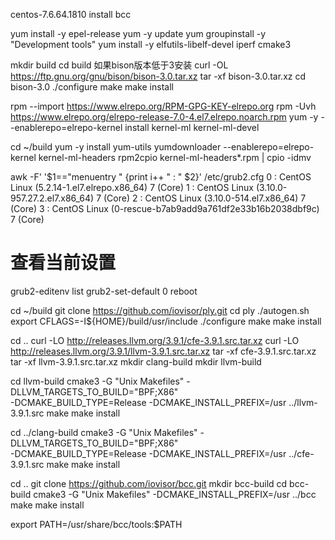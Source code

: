 centos-7.6.64.1810 install bcc

yum install -y epel-release
yum -y update
yum groupinstall -y "Development tools"
yum install -y elfutils-libelf-devel iperf cmake3


mkdir build
cd build
如果bison版本低于3安装
curl -OL https://ftp.gnu.org/gnu/bison/bison-3.0.tar.xz
tar -xf bison-3.0.tar.xz
cd bison-3.0
./configure
make
make install


rpm --import https://www.elrepo.org/RPM-GPG-KEY-elrepo.org
rpm -Uvh https://www.elrepo.org/elrepo-release-7.0-4.el7.elrepo.noarch.rpm
yum -y --enablerepo=elrepo-kernel install kernel-ml kernel-ml-devel

cd ~/build
yum -y install yum-utils
yumdownloader --enablerepo=elrepo-kernel kernel-ml-headers
rpm2cpio kernel-ml-headers*.rpm | cpio -idmv

awk -F\' '$1=="menuentry " {print i++ " : " $2}' /etc/grub2.cfg
0 : CentOS Linux (5.2.14-1.el7.elrepo.x86_64) 7 (Core)
1 : CentOS Linux (3.10.0-957.27.2.el7.x86_64) 7 (Core)
2 : CentOS Linux (3.10.0-514.el7.x86_64) 7 (Core)
3 : CentOS Linux (0-rescue-b7ab9add9a761df2e33b16b2038dbf9c) 7 (Core)
# 查看当前设置
grub2-editenv list
grub2-set-default 0
reboot 


cd ~/build
git clone https://github.com/iovisor/ply.git
cd ply
./autogen.sh
 export CFLAGS=-I${HOME}/build/usr/include
./configure
make
make install

cd ..
curl -LO http://releases.llvm.org/3.9.1/cfe-3.9.1.src.tar.xz
curl -LO http://releases.llvm.org/3.9.1/llvm-3.9.1.src.tar.xz
tar -xf cfe-3.9.1.src.tar.xz
tar -xf llvm-3.9.1.src.tar.xz
mkdir clang-build
mkdir llvm-build

cd llvm-build
cmake3 -G "Unix Makefiles" -DLLVM_TARGETS_TO_BUILD="BPF;X86" \
  -DCMAKE_BUILD_TYPE=Release -DCMAKE_INSTALL_PREFIX=/usr ../llvm-3.9.1.src
make
make install

cd ../clang-build
cmake3 -G "Unix Makefiles" -DLLVM_TARGETS_TO_BUILD="BPF;X86" \
  -DCMAKE_BUILD_TYPE=Release -DCMAKE_INSTALL_PREFIX=/usr ../cfe-3.9.1.src
make
make install

cd ..
git clone https://github.com/iovisor/bcc.git
mkdir bcc-build
cd bcc-build
cmake3 -G "Unix Makefiles" -DCMAKE_INSTALL_PREFIX=/usr ../bcc
make
make install

export PATH=/usr/share/bcc/tools:$PATH

